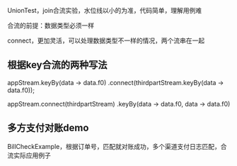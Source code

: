 UnionTest，join合流实验，水位线以小的为准，代码简单，理解用例难    

合流的前提：数据类型必须一样  

connect，更加灵活，可以处理数据类型不一样的情况，两个流串在一起     

## 根据key合流的两种写法

appStream.keyBy(data -> data.f0)
    .connect(thirdpartStream.keyBy(data -> data.f0));

appStream.connect(thirdpartStream)
    .keyBy(data -> data.f0, data -> data.f0)

## 多方支付对账demo

BillCheckExample，根据订单号，匹配就对账成功，多个渠道支付日志匹配，合流实际应用例子  
